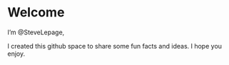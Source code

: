 # Welcome

I’m @SteveLepage, 

I created this github space to share some fun facts and ideas. I hope you enjoy.
